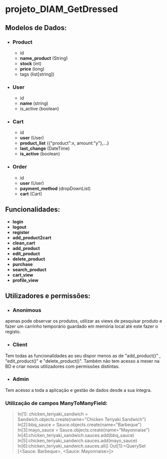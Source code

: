 # projeto_DIAM_GetDressed
## Modelos de Dados:
* ### Product
  * id
  * __name_product__ (String)
  * __stock__ (int)
  * __price__ (long)
  * tags (list[string])
* ### User
  * id
  * __name__ (string)
  * is_active (boolean)
* ### Cart
    * id
    * __user__ (User)
    * __product_list__ {{"product":x, amount:"y"},...}
    * __last_change__ (DateTime)
    * __is_active__ (boolean)
* ### Order
  * id
  * __user__ (User)
  * __payment_method__ (dropDownList)
  * __cart__ (Cart)



## Funcionalidades:
* __login__
* __logout__
* __register__
* __add_product2cart__
* __clean_cart__
* __add_product__
* __edit_product__
* __delete_product__
* __purchase__
* __search_product__
* __cart_view__
* __profile_view__


## Utilizadores e permissões:
* ### Anonimous
apenas pode observar os produtos, utilizar as views de pesquisar produto e fazer um carrinho temporário guardado em memória local até este fazer o registo.
* ### Client
Tem todas as funcionalidades ao seu dispor menos as de "add_product()" , "edit_product()" e "delete_product()".
Também não tem acesso a mexer na BD e criar novos utilizadores com permissões distintas.
* ### Admin
Tem acesso a toda a aplicação e gestão de dados desde a sua íntegra.


### Utilização de campos ManyToManyField:
> In[1]: chicken_teriyaki_sandwich = Sandwich.objects.create(name="Chicken Teriyaki Sandwich")
In[2]:bbq_sauce = Sauce.objects.create(name="Barbeque")
In[3]:mayo_sauce = Sauce.objects.create(name="Mayonnaise")
In[4]:chicken_teriyaki_sandwich.sauces.add(bbq_sauce)
In[5]:chicken_teriyaki_sandwich.sauces.add(mayo_sauce)
In[6]:chicken_teriyaki_sandwich.sauces.all()
Out[1]:<QuerySet [<Sauce: Barbeque>, <Sauce: Mayonnaise>]>

